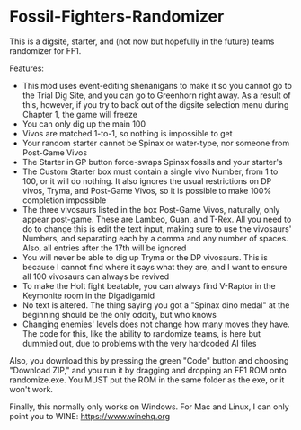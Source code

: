 # Fossil-Fighters-Randomizer
This is a digsite, starter, and (not now but hopefully in the future) teams randomizer for FF1.

Features:
- This mod uses event-editing shenanigans to make it so you cannot go to the Trial Dig Site,
  and you can go to Greenhorn right away. As a result of this, however, if you try to back out
  of the digsite selection menu during Chapter 1, the game will freeze
- You can only dig up the main 100
- Vivos are matched 1-to-1, so nothing is impossible to get
- Your random starter cannot be Spinax or water-type, nor someone from Post-Game Vivos
- The Starter in GP button force-swaps Spinax fossils and your starter's
- The Custom Starter box must contain a single vivo Number, from 1 to 100, or it will do
  nothing. It also ignores the usual restrictions on DP vivos, Tryma, and Post-Game Vivos,
  so it is possible to make 100% completion impossible
- The three vivosaurs listed in the box Post-Game Vivos, naturally, only appear post-game.
  These are Lambeo, Guan, and T-Rex. All you need to do to change this is edit the text input,
  making sure to use the vivosaurs' Numbers, and separating each by a comma and any number of
  spaces. Also, all entries after the 17th will be ignored
- You will never be able to dig up Tryma or the DP vivosaurs. This is because I cannot find
  where it says what they are, and I want to ensure all 100 vivosaurs can always be revived
- To make the Holt fight beatable, you can always find V-Raptor in the Keymonite room in the
  Digadigamid
- No text is altered. The thing saying you got a "Spinax dino medal" at the beginning should
  be the only oddity, but who knows
- Changing enemies' levels does not change how many moves they have. The code for this, like
  the ability to randomize teams, is here but dummied out, due to problems with the very
  hardcoded AI files

Also, you download this by pressing the green "Code" button and choosing "Download ZIP," and
you run it by dragging and dropping an FF1 ROM onto randomize.exe. You MUST put the ROM in
the same folder as the exe, or it won't work.

Finally, this normally only works on Windows. For Mac and Linux, I can only point you to
WINE: https://www.winehq.org
